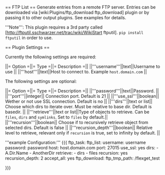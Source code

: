 
== FTP List ==
Generate entries from a remote FTP server. Entries can be downloaded via [wiki:Plugins/ftp_download ftp_download] plugin or by passing it to other output plugins. See examples for details.

'''Note''': This plugin requires a 3rd party called [http://ftputil.sschwarzer.net/trac/wiki/WikiStart ftputil]. `pip install ftputil` in order to use.

== Plugin Settings ==

Currently the following settings are required:

||= Option =||= Type =||= Description =||
||'''username'''||text||Username to use ||
||'''host'''||text||Host to connect to. Example `host.domain.com` ||

The following settings are optional:

||= Option =||= Type =||= Description =||
||'''password'''||text||Password. ||
||'''port'''||integer|| Connection port. Default is 21 ||
||'''use_ssl'''||boolean|| Wether or not use SSL connection. Default is no ||
||'''dirs'''||text or list|| Choose which dirs to iterate over. Must be relative to base dir. Default is basedir. ||
||'''retrieve'''||text or list||Type of objects to retrieve. Can be `files`, `dirs` and `symlinks`. Set to `files` by default.||
||'''recursion'''||boolean|| Choose if to recursively retrieve object from selected dirs. Default is false ||
||'''recursion_depth'''||boolean|| Relative level to retrieve, relevant only if `recursion` is true, set to infinity by default. ||

'''example Configuration:'''
{{{
ftp_task:
  ftp_list:
    username: username
    password: password
    host: host.domain.com
    port: 27015
    use_ssl: yes
    dirs: 
      - A.Dir.Name
      - AnotherDir
    retrieve: 
      - dirs
      - files
    recursion: yes
    recursion_depth: 2 
  accept_all: yes
  ftp_download: 
    ftp_tmp_path: /flexget_test

}}}